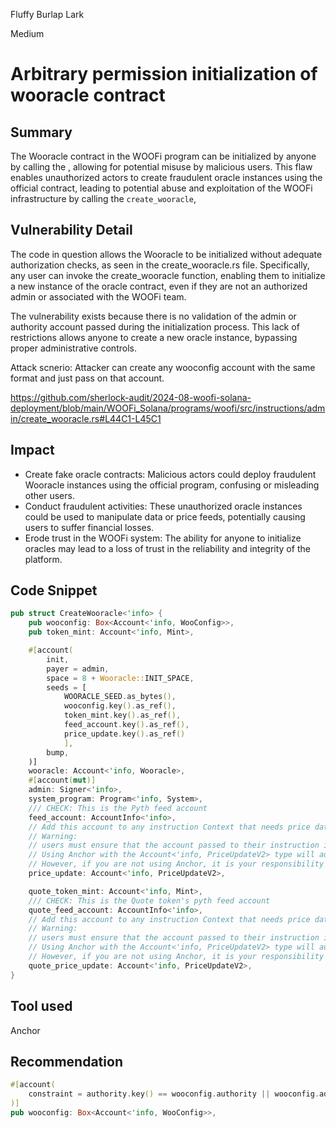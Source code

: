 Fluffy Burlap Lark

Medium

# Arbitrary permission initialization of wooracle contract

## Summary
The Wooracle contract in the WOOFi program can be initialized by anyone by calling the , allowing for potential misuse by malicious users. This flaw enables unauthorized actors to create fraudulent oracle instances using the official contract, leading to potential abuse and exploitation of the WOOFi infrastructure by calling the `create_wooracle`, 


## Vulnerability Detail

The code in question allows the Wooracle to be initialized without adequate authorization checks, as seen in the create_wooracle.rs file. Specifically, any user can invoke the create_wooracle function, enabling them to initialize a new instance of the oracle contract, even if they are not an authorized admin or associated with the WOOFi team.

The vulnerability exists because there is no validation of the admin or authority account passed during the initialization process. This lack of restrictions allows anyone to create a new oracle instance, bypassing proper administrative controls.

Attack scnerio: Attacker can create any wooconfig account with the same format and just pass on that account. 

https://github.com/sherlock-audit/2024-08-woofi-solana-deployment/blob/main/WOOFi_Solana/programs/woofi/src/instructions/admin/create_wooracle.rs#L44C1-L45C1


## Impact


- Create fake oracle contracts: Malicious actors could deploy fraudulent Wooracle instances using the official program, confusing or misleading other users.
- Conduct fraudulent activities: These unauthorized oracle instances could be used to manipulate data or price feeds, potentially causing users to suffer financial losses.
- Erode trust in the WOOFi system: The ability for anyone to initialize oracles may lead to a loss of trust in the reliability and integrity of the platform.

## Code Snippet
```rust
pub struct CreateWooracle<'info> {
    pub wooconfig: Box<Account<'info, WooConfig>>,
    pub token_mint: Account<'info, Mint>,

    #[account(
        init,
        payer = admin,
        space = 8 + Wooracle::INIT_SPACE,
        seeds = [
            WOORACLE_SEED.as_bytes(),
            wooconfig.key().as_ref(),
            token_mint.key().as_ref(),
            feed_account.key().as_ref(),
            price_update.key().as_ref()
            ],
        bump,
    )]
    wooracle: Account<'info, Wooracle>,
    #[account(mut)]
    admin: Signer<'info>,
    system_program: Program<'info, System>,
    /// CHECK: This is the Pyth feed account
    feed_account: AccountInfo<'info>,
    // Add this account to any instruction Context that needs price data.
    // Warning:
    // users must ensure that the account passed to their instruction is owned by the Pyth pull oracle program.
    // Using Anchor with the Account<'info, PriceUpdateV2> type will automatically perform this check.
    // However, if you are not using Anchor, it is your responsibility to perform this check.
    price_update: Account<'info, PriceUpdateV2>,

    quote_token_mint: Account<'info, Mint>,
    /// CHECK: This is the Quote token's pyth feed account
    quote_feed_account: AccountInfo<'info>,
    // Add this account to any instruction Context that needs price data.
    // Warning:
    // users must ensure that the account passed to their instruction is owned by the Pyth pull oracle program.
    // Using Anchor with the Account<'info, PriceUpdateV2> type will automatically perform this check.
    // However, if you are not using Anchor, it is your responsibility to perform this check.
    quote_price_update: Account<'info, PriceUpdateV2>,
}
```
## Tool used
Anchor

## Recommendation

```rust
#[account(
    constraint = authority.key() == wooconfig.authority || wooconfig.admin_authority.contains(&authority.key())
)]
pub wooconfig: Box<Account<'info, WooConfig>>,
```